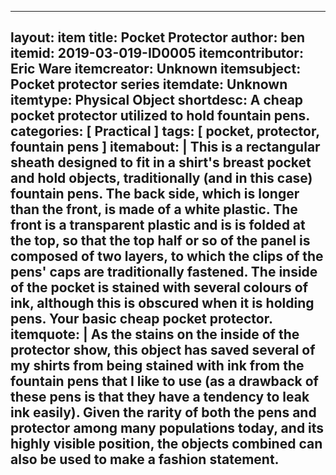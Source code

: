 ---
layout: item
title: Pocket Protector
author: ben
itemid: 2019-03-019-ID0005
itemcontributor: Eric Ware
itemcreator: Unknown
itemsubject: Pocket protector series
itemdate: Unknown
itemtype: Physical Object
shortdesc: A cheap pocket protector utilized to hold fountain pens.
categories: [ Practical ]
tags: [ pocket, protector, fountain pens ]
itemabout: |
 This is a rectangular sheath designed to fit in a shirt's breast pocket and hold objects, traditionally (and in this case) fountain pens.  The back side, which is longer than the front, is made of a white plastic. The front is a transparent plastic and is is folded at the top, so that the top half or so of the panel is composed of two layers, to which the clips of the pens' caps are traditionally fastened.  The inside of the pocket is stained with several colours of ink, although this is obscured when it is holding pens. Your basic cheap pocket protector.
itemquote: |
 As the stains on the inside of the protector show, this object has saved several of my shirts from being stained with ink from the fountain pens that I like to use (as a drawback of these pens is that they have a tendency to leak ink easily).  Given the rarity of both the pens and protector among many populations today, and its highly visible position, the objects combined can also be used to make a fashion statement.
 ---
